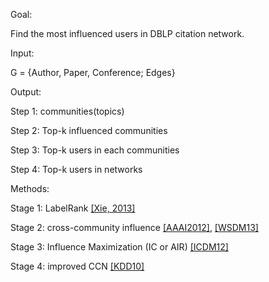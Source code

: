 Goal: 

Find the most influenced users in DBLP citation network.

Input:

G = {Author, Paper, Conference; Edges}

Output: 

Step 1: communities(topics)

Step 2: Top-k influenced communities

Step 3: Top-k users in each communities

Step 4: Top-k users in networks

Methods: 

Stage 1: LabelRank [[Xie, 2013]]()

Stage 2: cross-community influence [[AAAI2012]](), [[WSDM13]]()

Stage 3: Influence Maximization (IC or AIR) [[ICDM12]]()

Stage 4: improved CCN [[KDD10]]()


